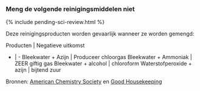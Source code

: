 ### Meng de volgende reinigingsmiddelen niet 

{% include pending-sci-review.html %}

 Deze reinigingsproducten worden gevaarlijk wanneer ze worden gemengd: 

 Producten | Negatieve uitkomst 
 - | - 
 Bleekwater + Azijn | Produceer chloorgas 
 Bleekwater + Ammoniak | ZEER giftig gas 
 Bleekwater + alcohol | chloroform 
 Waterstofperoxide + azijn | bijtend zuur 

Bronnen: [American Chemistry Society](https://www.acs.org/content/acs/en/pressroom/newsreleases/2019/february/can-mixing-household-cleaners-kill-you-video.html) en [Good Housekeeping](https://www.goodhousekeeping.com/home/cleaning/tips/a32773/cleaning-products-never-mix/) 

